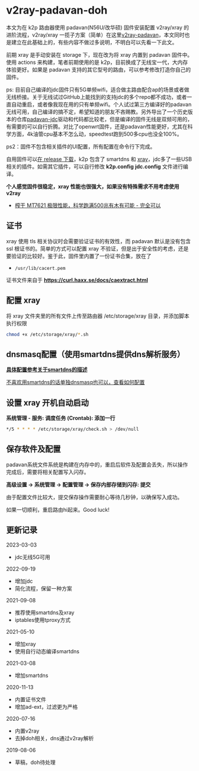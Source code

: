 # v2ray-padavan-doh

本文为在 k2p 路由器使用 padavan(N56U/改华硕) 固件安装配置 v2ray/xray 的进阶流程，v2ray/xray 一揽子方案（简单）在这里[v2ray-padavan](https://github.com/felix-fly/v2ray-padavan)，本文同时也是建立在此基础上的，有些内容不做过多说明，不明白可以先看一下此文。

前期 xray 是手动安装在 storage 下，现在改为将 xray 内置到 padavan 固件中。使用 actions 来构建，笔者前期使用的是 k2p，目前换成了无线宝一代，大内存体验更好。如果是 padavan 支持的其它型号的路由，可以参考修改打造你自己的固件。

ps: 目前自己编译的jdc固件只有5G单频wifi，适合做主路由配合ap的场景或者做无线桥接。关于无线试过GitHub上能找到的支持jdc的多个repo都不成功，或者一直自动重启，或者像我现在用的只有单频wifi。个人试过第三方编译好的padavan无线可用，自己编译的搞不定，希望知道的朋友不吝赐教。另外导出了一个历史版本的仓库[padavan-jdc](https://github.com/felix-fly/padavan-jdc)驱动和代码都比较老，但是编译的固件无线是双频可用的，有需要的可以自行折腾。对比了openwrt固件，还是padavan性能更好，尤其在科学方面，4k油管cpu基本不怎么动，speedtest跑到500多cpu也没全100%。

ps2：固件不包含相关插件的UI配置，所有配置在命令行下完成。

自用固件可以[在 release 下载](https://github.com/felix-fly/v2ray-padavan-doh/releases)，k2p 包含了 smartdns 和 [xray](https://github.com/felix-fly/xray-openwrt/releases)，jdc多了一些USB相关的插件。如需其它插件，可以自行修改 **k2p.config** **jdc.config** 文件进行编译。

**个人感觉固件很稳定，xray 性能也很强大，如果没有特殊需求不用考虑使用 v2ray**

* [榨干 MT7621 极限性能，科学跑满500兆有木有可能 - 完全可以](https://itcao.com/2021/08232231)

## 证书

xray 使用 tls 相关协议时会需要验证证书的有效性，而 padavan 默认是没有包含 ssl 根证书的。简单的方式可以配置 xray 不验证，但是出于安全性的考虑，还是要验证的比较好。鉴于此，固件里内置了一份证书合集，放在了

* ```/usr/lib/cacert.pem```

证书文件来自于 **https://curl.haxx.se/docs/caextract.html**

## 配置 xray

将 xray 文件夹里的所有文件上传至路由器 /etc/storage/xray 目录，并添加脚本执行权限

```bash
chmod +x /etc/storage/xray/*.sh
```

## dnsmasq配置（使用smartdns提供dns解析服务）

[**具体配置参考关于smartdns的描述**](./smartdns.md)

[不喜欢用smartdns的话单独dnsmasq也可以，查看如何配置](./dnsmasq.md)

## 设置 xray 开机自动启动

**系统管理 - 服务: 调度任务 (Crontab): 添加一行**

```bash
*/5 * * * * /etc/storage/xray/check.sh > /dev/null
```

## 保存软件及配置

padavan系统文件系统是构建在内存中的，重启后软件及配置会丢失，所以操作完成后，需要将相关配置写入闪存。

**高级设置 -> 系统管理 -> 配置管理 -> 保存内部存储到闪存: 提交**

由于配置文件比较大，提交保存操作需要耐心等待几秒钟，以确保写入成功。

如果一切顺利，重启路由hi起来。Good luck!

## 更新记录
2023-03-03
* jdc无线5G可用

2022-09-19
* 增加jdc
* 简化流程，保留一种方案

2021-09-08
* 推荐使用smartdns及xray
* iptables使用tproxy方式

2021-05-10
* 增加xray
* 使用自行动态编译smartdns

2021-03-08
* 增加smartdns

2020-11-13
* 内置证书文件
* 增加ad-ext，过滤更为严格

2020-07-16
* 内置v2ray
* 去掉doh相关，dns通过v2ray解析

2019-08-06
* 草稿，doh待处理

